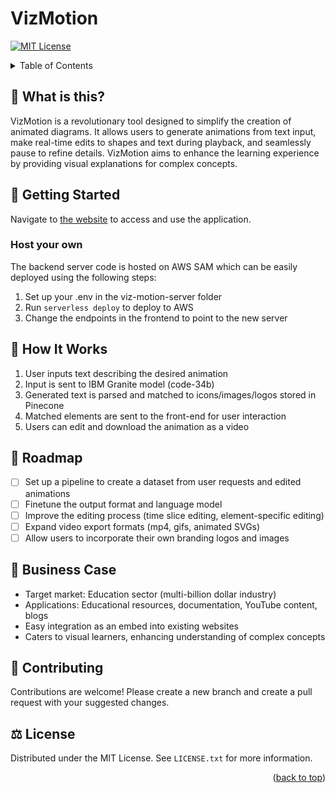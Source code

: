 # VizMotion

<a name="readme-top"></a>

[![MIT License][license-shield]][license-url]

<!-- TABLE OF CONTENTS -->
<details>
  <summary>Table of Contents</summary>
  <ol>
    <li><a href="#-what-is-this">What is this?</a></li>
    <li>
      <a href="#-getting-started">Getting Started</a>
      <ul>
        <li><a href="#-quick-install">Quick Install</a></li>
        <li><a href="#-running-the-application">Running the Application</a></li>
      </ul>
    </li>
    <li><a href="#-how-it-works">How It Works</a></li>
    <li><a href="#-roadmap">Roadmap</a></li>
    <li><a href="#-business-case">Business Case</a></li>
    <li><a href="#-contributing">Contributing</a></li>
    <li><a href="#-license">License</a></li>
  </ol>
</details>

## 🤔 What is this?
VizMotion is a revolutionary tool designed to simplify the creation of animated diagrams. It allows users to generate animations from text input, make real-time edits to shapes and text during playback, and seamlessly pause to refine details. VizMotion aims to enhance the learning experience by providing visual explanations for complex concepts.

## 📖 Getting Started 
Navigate to [the website](https://kael558.github.io/VizMotion/) to access and use the application.

### Host your own
The backend server code is hosted on AWS SAM which can be easily deployed using the following steps:
1. Set up your .env in the viz-motion-server folder
2. Run `serverless deploy` to deploy to AWS
3. Change the endpoints in the frontend to point to the new server

## 🔧 How It Works
1. User inputs text describing the desired animation
2. Input is sent to IBM Granite model (code-34b)
3. Generated text is parsed and matched to icons/images/logos stored in Pinecone
4. Matched elements are sent to the front-end for user interaction
5. Users can edit and download the animation as a video

## 📅 Roadmap
- [ ] Set up a pipeline to create a dataset from user requests and edited animations
- [ ] Finetune the output format and language model
- [ ] Improve the editing process (time slice editing, element-specific editing)
- [ ] Expand video export formats (mp4, gifs, animated SVGs)
- [ ] Allow users to incorporate their own branding logos and images

## 💼 Business Case
- Target market: Education sector (multi-billion dollar industry)
- Applications: Educational resources, documentation, YouTube content, blogs
- Easy integration as an embed into existing websites
- Caters to visual learners, enhancing understanding of complex concepts

## 🤝 Contributing
Contributions are welcome! Please create a new branch and create a pull request with your suggested changes.

## ⚖️ License
Distributed under the MIT License. See `LICENSE.txt` for more information.

<p align="right">(<a href="#readme-top">back to top</a>)</p>

[license-shield]: https://img.shields.io/github/license/kael558/VizMotion.svg?style=for-the-badge
[license-url]: https://github.com/kael558/VizMotion/blob/main/LICENSE
